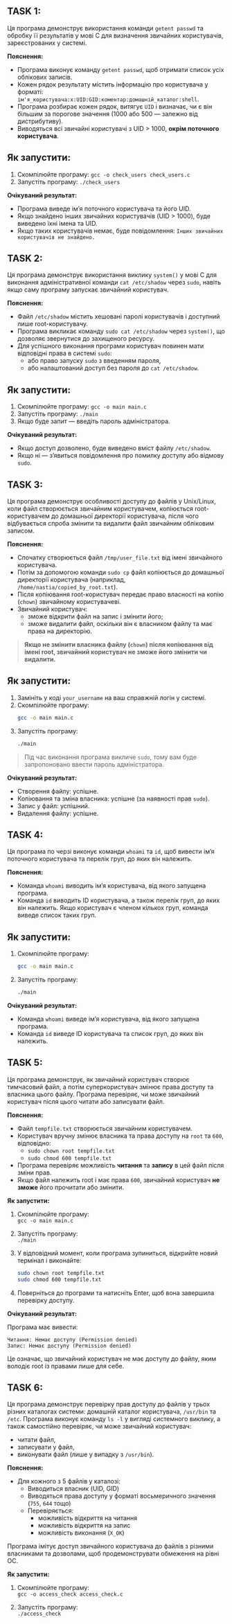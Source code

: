 ## TASK 1:

Ця програма демонструє використання команди `getent passwd` та обробку її результатів у мові C для визначення звичайних користувачів, зареєстрованих у системі.

**Пояснення:**
- Програма виконує команду `getent passwd`, щоб отримати список усіх облікових записів.
- Кожен рядок результату містить інформацію про користувача у форматі: `ім'я_користувача:x:UID:GID:коментар:домашній_каталог:shell`.
- Програма розбирає кожен рядок, витягує `UID` і визначає, чи є він більшим за порогове значення (1000 або 500 — залежно від дистрибутиву).
- Виводяться всі звичайні користувачі з UID > 1000, **окрім поточного користувача**.

## Як запустити:

1. Скомпілюйте програму: `gcc -o check_users check_users.c`
2. Запустіть програму: `./check_users`

**Очікуваний результат:**

- Програма виведе ім’я поточного користувача та його UID.
- Якщо знайдено інших звичайних користувачів (UID > 1000), буде виведено їхні імена та UID.
- Якщо таких користувачів немає, буде повідомлення: `Інших звичайних користувачів не знайдено.`

## TASK 2:

Ця програма демонструє використання виклику `system()` у мові C для виконання адміністративної команди `cat /etc/shadow` через `sudo`, навіть якщо саму програму запускає звичайний користувач.

**Пояснення:**
- Файл `/etc/shadow` містить хешовані паролі користувачів і доступний лише root-користувачу.
- Програма викликає команду `sudo cat /etc/shadow` через `system()`, що дозволяє звернутися до захищеного ресурсу.
- Для успішного виконання програми користувач повинен мати відповідні права в системі `sudo`:
  - або право запуску `sudo` з введенням пароля,
  - або налаштований доступ без пароля до `cat /etc/shadow`.

## Як запустити:

1. Скомпілюйте програму: `gcc -o main main.c`
2. Запустіть програму: `./main`
3. Якщо буде запит — введіть пароль адміністратора.

**Очікуваний результат:**

- Якщо доступ дозволено, буде виведено вміст файлу `/etc/shadow`.
- Якщо ні — з’явиться повідомлення про помилку доступу або відмову `sudo`.

## TASK 3:

Ця програма демонструє особливості доступу до файлів у Unix/Linux, коли файл створюється звичайним користувачем, копіюється root-користувачем до домашньої директорії користувача, після чого відбувається спроба змінити та видалити файл звичайним обліковим записом.

**Пояснення:**
- Спочатку створюється файл `/tmp/user_file.txt` від імені звичайного користувача.
- Потім за допомогою команди `sudo cp` файл копіюється до домашньої директорії користувача (наприклад, `/home/nastia/copied_by_root.txt`).
- Після копіювання root-користувач передає право власності на копію (`chown`) звичайному користувачеві.
- Звичайний користувач:
  - зможе відкрити файл на запис і змінити його;
  - зможе видалити файл, оскільки він є власником файлу та має права на директорію.

> **Якщо не змінити власника файлу (`chown`) після копіювання від імені root, звичайний користувач не зможе його змінити чи видалити.**

## Як запустити:

1. Замініть у коді `your_username` на ваш справжній логін у системі.
2. Скомпілюйте програму:
   ```bash
   gcc -o main main.c
   ```
3. Запустіть програму:
   ```bash
   ./main
   ```

>  Під час виконання програма викличе `sudo`, тому вам буде запропоновано ввести пароль адміністратора.

**Очікуваний результат:**

- Створення файлу: успішне.
- Копіювання та зміна власника: успішне (за наявності прав `sudo`).
- Запис у файл: успішний.
- Видалення файлу: успішне.

## TASK 4:

Ця програма по черзі виконує команди `whoami` та `id`, щоб вивести ім’я поточного користувача та перелік груп, до яких він належить.

**Пояснення:**
- Команда `whoami` виводить ім’я користувача, від якого запущена програма.
- Команда `id` виводить ID користувача, а також перелік груп, до яких він належить. Якщо користувач є членом кількох груп, команда виведе список таких груп.

## Як запустити:

1. Скомпілюйте програму:
   ```bash
   gcc -o main main.c
   ```
2. Запустіть програму:
   ```bash
   ./main
   ```

**Очікуваний результат:**

- Команда `whoami` виведе ім’я користувача, від якого запущена програма.
- Команда `id` виведе ID користувача та список груп, до яких він належить.

## TASK 5:

Ця програма демонструє, як звичайний користувач створює тимчасовий файл, а потім суперкористувач змінює права доступу та власника цього файлу. Програма перевіряє, чи може звичайний користувач після цього читати або записувати файл.

**Пояснення:**
- Файл `tempfile.txt` створюється звичайним користувачем.
- Користувач вручну змінює власника та права доступу на `root` та `600`, відповідно:
  - `sudo chown root tempfile.txt`
  - `sudo chmod 600 tempfile.txt`
- Програма перевіряє можливість **читання** та **запису** в цей файл після зміни прав.
- Якщо файл належить root і має права `600`, звичайний користувач **не зможе** його прочитати або змінити.

**Як запустити:**

1. Скомпілюйте програму:  
   `gcc -o main main.c`

2. Запустіть програму:  
   `./main`

3. У відповідний момент, коли програма зупиниться, відкрийте новий термінал і виконайте:  
   ```bash
   sudo chown root tempfile.txt  
   sudo chmod 600 tempfile.txt
   ```

4. Поверніться до програми та натисніть Enter, щоб вона завершила перевірку доступу.

**Очікуваний результат:**

Програма має вивести:
```
Читання: Немає доступу (Permission denied)
Запис: Немає доступу (Permission denied)
```

Це означає, що звичайний користувач не має доступу до файлу, яким володіє root із правами лише для себе.

## TASK 6:

Ця програма демонструє перевірку прав доступу до файлів у трьох різних каталогах системи: домашній каталог користувача, `/usr/bin` та `/etc`. Програма виконує команду `ls -l` у вигляді системного виклику, а також самостійно перевіряє, чи може звичайний користувач:
- читати файл,
- записувати у файл,
- виконувати файл (лише у випадку з `/usr/bin`).

**Пояснення:**
- Для кожного з 5 файлів у каталозі:
  - Виводиться власник (UID, GID)
  - Виводяться права доступу у форматі восьмеричного значення (`755`, `644` тощо)
  - Перевіряється:
    - можливість відкриття на читання
    - можливість відкриття на запис
    - можливість виконання (`X_OK`)

Програма імітує доступ звичайного користувача до файлів з різними власниками та дозволами, щоб продемонструвати обмеження на рівні ОС.

**Як запустити:**

1. Скомпілюйте програму:  
   `gcc -o access_check access_check.c`

2. Запустіть програму:  
   `./access_check`